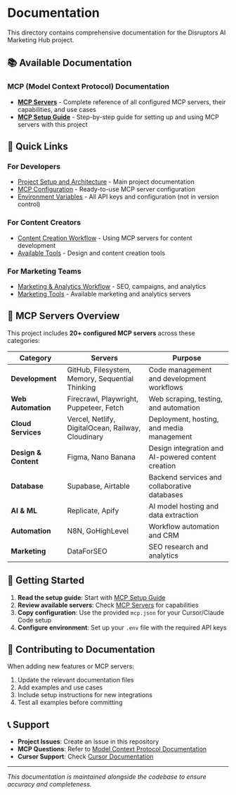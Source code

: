 # Documentation

This directory contains comprehensive documentation for the Disruptors AI Marketing Hub project.

## 📚 Available Documentation

### MCP (Model Context Protocol) Documentation
- **[MCP Servers](./mcp-servers.md)** - Complete reference of all configured MCP servers, their capabilities, and use cases
- **[MCP Setup Guide](./mcp-setup-guide.md)** - Step-by-step guide for setting up and using MCP servers with this project

## 🚀 Quick Links

### For Developers
- [Project Setup and Architecture](../CLAUDE.md) - Main project documentation
- [MCP Configuration](../mcp.json) - Ready-to-use MCP server configuration
- [Environment Variables](../.env) - All API keys and configuration (not in version control)

### For Content Creators
- [Content Creation Workflow](./mcp-setup-guide.md#content-creation-workflow) - Using MCP servers for content development
- [Available Tools](./mcp-servers.md#design--content-creation) - Design and content creation tools

### For Marketing Teams
- [Marketing & Analytics Workflow](./mcp-setup-guide.md#marketing--analytics-workflow) - SEO, campaigns, and analytics
- [Marketing Tools](./mcp-servers.md#marketing--analytics) - Available marketing and analytics servers

## 🔧 MCP Servers Overview

This project includes **20+ configured MCP servers** across these categories:

| Category | Servers | Purpose |
|----------|---------|---------|
| **Development** | GitHub, Filesystem, Memory, Sequential Thinking | Code management and development workflows |
| **Web Automation** | Firecrawl, Playwright, Puppeteer, Fetch | Web scraping, testing, and automation |
| **Cloud Services** | Vercel, Netlify, DigitalOcean, Railway, Cloudinary | Deployment, hosting, and media management |
| **Design & Content** | Figma, Nano Banana | Design integration and AI-powered content creation |
| **Database** | Supabase, Airtable | Backend services and collaborative databases |
| **AI & ML** | Replicate, Apify | AI model hosting and data extraction |
| **Automation** | N8N, GoHighLevel | Workflow automation and CRM |
| **Marketing** | DataForSEO | SEO research and analytics |

## 📖 Getting Started

1. **Read the setup guide**: Start with [MCP Setup Guide](./mcp-setup-guide.md)
2. **Review available servers**: Check [MCP Servers](./mcp-servers.md) for capabilities
3. **Copy configuration**: Use the provided `mcp.json` for your Cursor/Claude Code setup
4. **Configure environment**: Set up your `.env` file with the required API keys

## 🤝 Contributing to Documentation

When adding new features or MCP servers:

1. Update the relevant documentation files
2. Add examples and use cases
3. Include setup instructions for new integrations
4. Test all examples before committing

## 📞 Support

- **Project Issues**: Create an issue in this repository
- **MCP Questions**: Refer to [Model Context Protocol Documentation](https://modelcontextprotocol.io/)
- **Cursor Support**: Check [Cursor Documentation](https://docs.cursor.com/)

---

*This documentation is maintained alongside the codebase to ensure accuracy and completeness.*